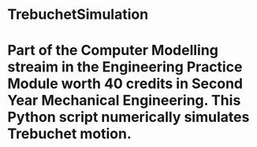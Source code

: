 # TrebuchetSimulation

# Part of the Computer Modelling streaim in the Engineering Practice Module worth 40 credits in Second Year Mechanical Engineering. This Python script numerically simulates Trebuchet motion.
